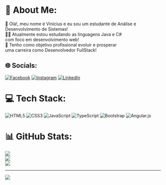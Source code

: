 # 💫 About Me:
🖖 Olá!, meu nome é Vinícius e eu sou um estudante de Análise e Desenvolvimento de Sistemas!<br>👨‍💻 Atualmente estou estudando as linguagens Java e C#<br>com foco em desenvolvimento web!<br>💼 Tenho como objetivo profissional evoluir e prosperar <br>uma carreira como Desenvolvedor FullStack!


## 🌐 Socials:
[![Facebook](https://img.shields.io/badge/Facebook-%231877F2.svg?logo=Facebook&logoColor=white)](https://facebook.com/https://www.facebook.com/profile.php?id=100005865222174) [![Instagram](https://img.shields.io/badge/Instagram-%23E4405F.svg?logo=Instagram&logoColor=white)](https://instagram.com/https://www.instagram.com/quinofrombrazil/) [![LinkedIn](https://img.shields.io/badge/LinkedIn-%230077B5.svg?logo=linkedin&logoColor=white)](https://linkedin.com/in/https://www.linkedin.com/in/vinicius-aquino107/) 

# 💻 Tech Stack:
![HTML5](https://img.shields.io/badge/html5-%23E34F26.svg?style=plastic&logo=html5&logoColor=white) ![CSS3](https://img.shields.io/badge/css3-%231572B6.svg?style=plastic&logo=css3&logoColor=white) ![JavaScript](https://img.shields.io/badge/javascript-%23323330.svg?style=plastic&logo=javascript&logoColor=%23F7DF1E) ![TypeScript](https://img.shields.io/badge/typescript-%23007ACC.svg?style=plastic&logo=typescript&logoColor=white) ![Bootstrap](https://img.shields.io/badge/bootstrap-%23563D7C.svg?style=plastic&logo=bootstrap&logoColor=white) ![Angular.js](https://img.shields.io/badge/angular.js-%23E23237.svg?style=plastic&logo=angularjs&logoColor=white)
# 📊 GitHub Stats:
![](https://github-readme-stats.vercel.app/api?username=viniaquino&theme=midnight-purple&hide_border=false&include_all_commits=false&count_private=false)<br/>
![](https://github-readme-streak-stats.herokuapp.com/?user=viniaquino&theme=midnight-purple&hide_border=false)<br/>
![](https://github-readme-stats.vercel.app/api/top-langs/?username=viniaquino&theme=midnight-purple&hide_border=false&include_all_commits=false&count_private=false&layout=compact)

---
[![](https://visitcount.itsvg.in/api?id=viniaquino&icon=0&color=6)](https://visitcount.itsvg.in)

<!-- Proudly created with GPRM ( https://gprm.itsvg.in ) -->
